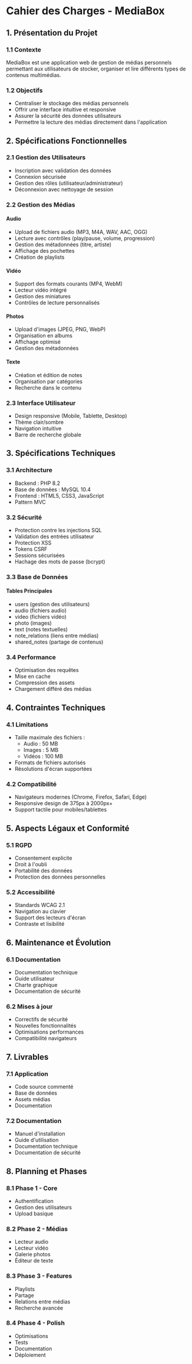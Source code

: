 # Cahier des Charges - MediaBox

## 1. Présentation du Projet

### 1.1 Contexte
MediaBox est une application web de gestion de médias personnels permettant aux utilisateurs de stocker, organiser et lire différents types de contenus multimédias.

### 1.2 Objectifs
- Centraliser le stockage des médias personnels
- Offrir une interface intuitive et responsive
- Assurer la sécurité des données utilisateurs
- Permettre la lecture des médias directement dans l'application

## 2. Spécifications Fonctionnelles

### 2.1 Gestion des Utilisateurs
- Inscription avec validation des données
- Connexion sécurisée
- Gestion des rôles (utilisateur/administrateur)
- Déconnexion avec nettoyage de session

### 2.2 Gestion des Médias
#### Audio
- Upload de fichiers audio (MP3, M4A, WAV, AAC, OGG)
- Lecture avec contrôles (play/pause, volume, progression)
- Gestion des métadonnées (titre, artiste)
- Affichage des pochettes
- Création de playlists

#### Vidéo
- Support des formats courants (MP4, WebM)
- Lecteur vidéo intégré
- Gestion des miniatures
- Contrôles de lecture personnalisés

#### Photos
- Upload d'images (JPEG, PNG, WebP)
- Organisation en albums
- Affichage optimisé
- Gestion des métadonnées

#### Texte
- Création et édition de notes
- Organisation par catégories
- Recherche dans le contenu

### 2.3 Interface Utilisateur
- Design responsive (Mobile, Tablette, Desktop)
- Thème clair/sombre
- Navigation intuitive
- Barre de recherche globale

## 3. Spécifications Techniques

### 3.1 Architecture
- Backend : PHP 8.2
- Base de données : MySQL 10.4
- Frontend : HTML5, CSS3, JavaScript
- Pattern MVC

### 3.2 Sécurité
- Protection contre les injections SQL
- Validation des entrées utilisateur
- Protection XSS
- Tokens CSRF
- Sessions sécurisées
- Hachage des mots de passe (bcrypt)

### 3.3 Base de Données
#### Tables Principales
- users (gestion des utilisateurs)
- audio (fichiers audio)
- video (fichiers vidéo)
- photo (images)
- text (notes textuelles)
- note_relations (liens entre médias)
- shared_notes (partage de contenus)

### 3.4 Performance
- Optimisation des requêtes
- Mise en cache
- Compression des assets
- Chargement différé des médias

## 4. Contraintes Techniques

### 4.1 Limitations
- Taille maximale des fichiers :
  * Audio : 50 MB
  * Images : 5 MB
  * Vidéos : 100 MB
- Formats de fichiers autorisés
- Résolutions d'écran supportées

### 4.2 Compatibilité
- Navigateurs modernes (Chrome, Firefox, Safari, Edge)
- Responsive design de 375px à 2000px+
- Support tactile pour mobiles/tablettes

## 5. Aspects Légaux et Conformité

### 5.1 RGPD
- Consentement explicite
- Droit à l'oubli
- Portabilité des données
- Protection des données personnelles

### 5.2 Accessibilité
- Standards WCAG 2.1
- Navigation au clavier
- Support des lecteurs d'écran
- Contraste et lisibilité

## 6. Maintenance et Évolution

### 6.1 Documentation
- Documentation technique
- Guide utilisateur
- Charte graphique
- Documentation de sécurité

### 6.2 Mises à jour
- Correctifs de sécurité
- Nouvelles fonctionnalités
- Optimisations performances
- Compatibilité navigateurs

## 7. Livrables

### 7.1 Application
- Code source commenté
- Base de données
- Assets médias
- Documentation

### 7.2 Documentation
- Manuel d'installation
- Guide d'utilisation
- Documentation technique
- Documentation de sécurité

## 8. Planning et Phases

### 8.1 Phase 1 - Core
- Authentification
- Gestion des utilisateurs
- Upload basique

### 8.2 Phase 2 - Médias
- Lecteur audio
- Lecteur vidéo
- Galerie photos
- Éditeur de texte

### 8.3 Phase 3 - Features
- Playlists
- Partage
- Relations entre médias
- Recherche avancée

### 8.4 Phase 4 - Polish
- Optimisations
- Tests
- Documentation
- Déploiement
